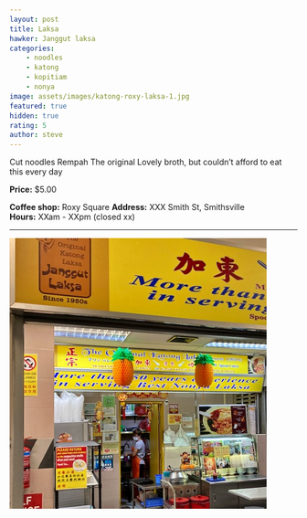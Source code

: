 ```yaml
---
layout: post
title: Laksa
hawker: Janggut laksa
categories: 
    - noodles
    - katong
    - kopitiam
    - nonya
image: assets/images/katong-roxy-laksa-1.jpg
featured: true
hidden: true
rating: 5
author: steve
---
```




Cut noodles
Rempah
The original 
Lovely broth, but couldn’t afford to eat this every day 


**Price:** $5.00  

**Coffee shop:** Roxy Square
**Address:** XXX Smith St, Smithsville  
**Hours:** XXam - XXpm (closed xx)  

***  

![Janggut laksa](/assets/images/katong-roxy-laksa-2.jpg "Janggut laksa")